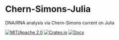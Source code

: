 # Chern-Simons-Julia
DNA/RNA analysis via Chern-Simons current on Julia

[![MIT/Apache 2.0](https://img.shields.io/badge/license-MIT%2FApache-blue.svg)](https://github.com/canleskis/particular#license)
[![Crates.io](https://img.shields.io/crates/v/particular)](https://crates.io/crates/particular)
[![Docs](https://docs.rs/particular/badge.svg)](https://docs.rs/particular)
